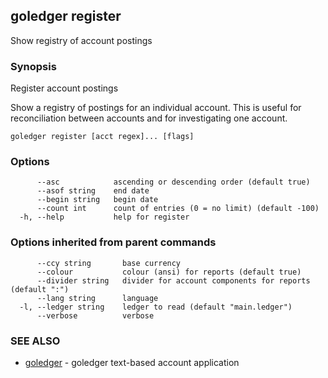 ## goledger register

Show registry of account postings

### Synopsis

Register account postings

Show a registry of postings for an individual account. This
is useful for reconciliation between accounts and for investigating
one account.


```
goledger register [acct regex]... [flags]
```

### Options

```
      --asc            ascending or descending order (default true)
      --asof string    end date
      --begin string   begin date
      --count int      count of entries (0 = no limit) (default -100)
  -h, --help           help for register
```

### Options inherited from parent commands

```
      --ccy string       base currency
      --colour           colour (ansi) for reports (default true)
      --divider string   divider for account components for reports (default ":")
      --lang string      language
  -l, --ledger string    ledger to read (default "main.ledger")
      --verbose          verbose
```

### SEE ALSO

* [goledger](goledger.md)	 - goledger text-based account application

